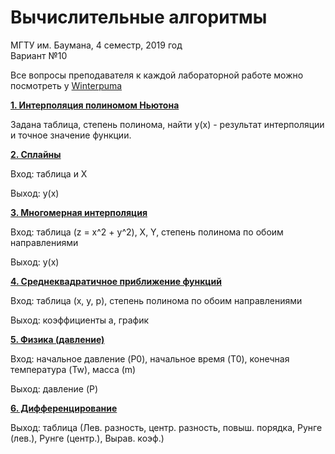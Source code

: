 # Вычислительные алгоритмы

МГТУ им. Баумана, 4 семестр, 2019 год  
Вариант №10

Все вопросы преподавателя к каждой лабораторной работе можно посмотреть у [Winterpuma](https://github.com/Winterpuma/bmstu_computational-algorithms)

[**1. Интерполяция полиномом Ньютона**](https://github.com/anastasialavrova/bmstu_computational-algorithms/tree/master/lab_01)

Задана таблица, степень полинома, найти y(x) - результат интерполяции и точное значение функции.


[**2. Сплайны**](https://github.com/anastasialavrova/bmstu_computational-algorithms/tree/master/lab_02)

Вход: таблица и X

Выход: y(x)

[**3. Многомерная интерполяция**](https://github.com/anastasialavrova/bmstu_computational-algorithms/tree/master/lab_03)

Вход: таблица (z = x^2 + y^2), X, Y, степень полинома по обоим направлениями

Выход: y(x)

[**4. Среднеквадратичное приближение функций**](https://github.com/anastasialavrova/bmstu_computational-algorithms/tree/master/lab_04)

Вход: таблица (x, y, p), степень полинома по обоим направлениями

Выход: коэффициенты a, график

[**5. Физика (давление)**](https://github.com/anastasialavrova/bmstu_computational-algorithms/tree/master/lab_05)

Вход: начальное давление (P0), начальное время (T0), конечная температура (Tw), масса (m)

Выход: давление (P)

[**6. Дифференцирование**](https://github.com/anastasialavrova/bmstu_computational-algorithms/tree/master/lab_06)

Выход: таблица (Лев. разность, центр. разность, повыш. порядка, Рунге (лев.), Рунге (центр.), Вырав. коэф.)
